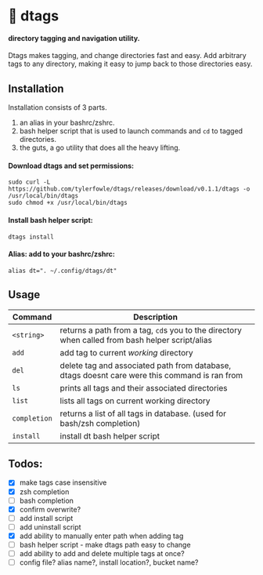 # :bookmark: dtags
#### directory tagging and navigation utility.

Dtags makes tagging, and change directories fast and easy. Add arbitrary tags
to any directory, making it easy to jump back to those directories easy.

## Installation

Installation consists of 3 parts.
1. an alias in your bashrc/zshrc.
2. bash helper script that is used to launch commands and `cd` to tagged directories.
3. the guts, a go utility that does all the heavy lifting.


#### Download dtags and set permissions:
```
sudo curl -L https://github.com/tylerfowle/dtags/releases/download/v0.1.1/dtags -o /usr/local/bin/dtags
sudo chmod +x /usr/local/bin/dtags
```

#### Install bash helper script:

```
dtags install
```

#### Alias: add to your bashrc/zshrc:

```
alias dt=". ~/.config/dtags/dt"
```

## Usage
Command | Description
---     | ---
`<string>`         | returns a path from a tag, `cd`s you to the directory when called from bash helper script/alias
`add`              | add tag to current _working_ directory
`del`              | delete tag and associated path from database, dtags doesnt care were this command is ran from
`ls`               | prints all tags and their associated directories
`list`             | lists all tags on current working directory
`completion`       | returns a list of all tags in database.  (used for bash/zsh completion)
`install`          | install dt bash helper script

## Todos:
- [x] make tags case insensitive
- [x] zsh completion
- [ ] bash completion
- [x] confirm overwrite?
- [ ] add install script
- [ ] add uninstall script
- [x] add ability to manually enter path when adding tag
- [ ] bash helper script - make dtags path easy to change
- [ ] add ability to add and delete multiple tags at once?
- [ ] config file? alias name?, install location?, bucket name?
